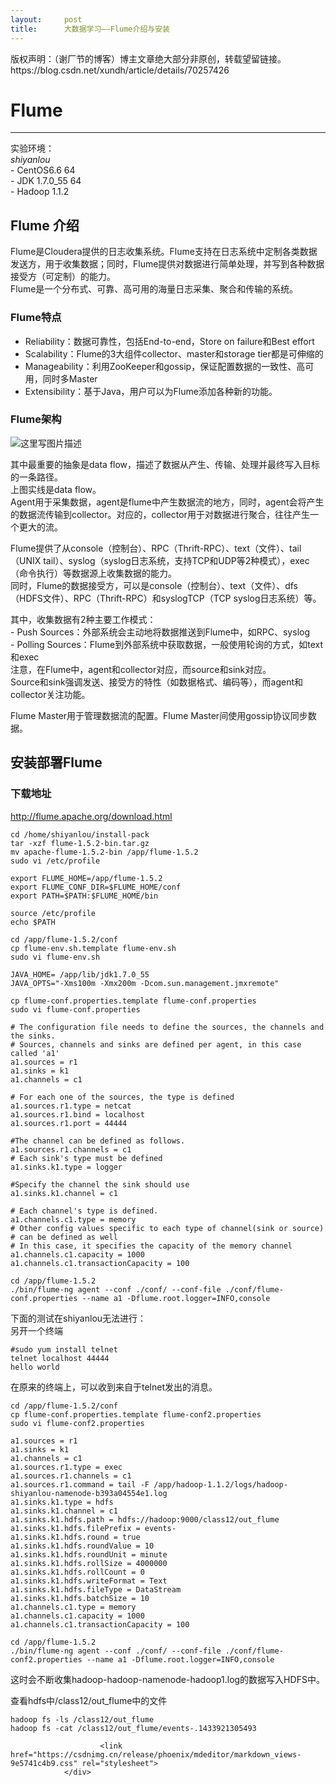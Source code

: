 ```yaml
---
layout:     post
title:      大数据学习——Flume介绍与安装
---
```

<div id="article_content" class="article_content clearfix csdn-tracking-statistics" data-pid="blog" data-mod="popu_307" data-dsm="post">
								<div class="article-copyright">
					版权声明：（谢厂节的博客）博主文章绝大部分非原创，转载望留链接。					https://blog.csdn.net/xundh/article/details/70257426				</div>
								            <div id="content_views" class="markdown_views prism-tomorrow-night">
							<!-- flowchart 箭头图标 勿删 -->
							<svg xmlns="http://www.w3.org/2000/svg" style="display: none;"><path stroke-linecap="round" d="M5,0 0,2.5 5,5z" id="raphael-marker-block" style="-webkit-tap-highlight-color: rgba(0, 0, 0, 0);"></path></svg>
							<h1 id="flume">Flume</h1>

<hr>

<p>实验环境： <br>
<em>shiyanlou</em> <br>
 - CentOS6.6 64 <br>
 - JDK 1.7.0_55 64 <br>
 - Hadoop 1.1.2</p>



<h2 id="flume-介绍">Flume 介绍</h2>

<p>Flume是Cloudera提供的日志收集系统。Flume支持在日志系统中定制各类数据发送方，用于收集数据；同时，Flume提供对数据进行简单处理，并写到各种数据接受方（可定制）的能力。 <br>
Flume是一个分布式、可靠、高可用的海量日志采集、聚合和传输的系统。</p>



<h3 id="flume特点">Flume特点</h3>

<ul>
<li>Reliability：数据可靠性，包括End-to-end，Store on failure和Best effort</li>
<li>Scalability：Flume的3大组件collector、master和storage tier都是可伸缩的</li>
<li>Manageability：利用ZooKeeper和gossip，保证配置数据的一致性、高可用，同时多Master</li>
<li>Extensibility：基于Java，用户可以为Flume添加各种新的功能。</li>
</ul>



<h3 id="flume架构">Flume架构</h3>

<p><img src="https://img-blog.csdn.net/20170420113447638?watermark/2/text/aHR0cDovL2Jsb2cuY3Nkbi5uZXQveHVuZGg=/font/5a6L5L2T/fontsize/400/fill/I0JBQkFCMA==/dissolve/70/gravity/SouthEast" alt="这里写图片描述" title=""></p>

<p>其中最重要的抽象是data flow，描述了数据从产生、传输、处理并最终写入目标的一条路径。 <br>
上图实线是data flow。 <br>
Agent用于采集数据，agent是flume中产生数据流的地方，同时，agent会将产生的数据流传输到collector。对应的，collector用于对数据进行聚合，往往产生一个更大的流。</p>

<p>Flume提供了从console（控制台）、RPC（Thrift-RPC）、text（文件）、tail（UNIX tail）、syslog（syslog日志系统，支持TCP和UDP等2种模式），exec（命令执行）等数据源上收集数据的能力。 <br>
同时，Flume的数据接受方，可以是console（控制台）、text（文件）、dfs（HDFS文件）、RPC（Thrift-RPC）和syslogTCP（TCP syslog日志系统）等。</p>

<p>其中，收集数据有2种主要工作模式： <br>
 - Push Sources：外部系统会主动地将数据推送到Flume中，如RPC、syslog <br>
 - Polling Sources：Flume到外部系统中获取数据，一般使用轮询的方式，如text和exec <br>
注意，在Flume中，agent和collector对应，而source和sink对应。 <br>
Source和sink强调发送、接受方的特性（如数据格式、编码等），而agent和collector关注功能。</p>

<p>Flume Master用于管理数据流的配置。Flume Master间使用gossip协议同步数据。</p>

<h2 id="安装部署flume">安装部署Flume</h2>

<h3 id="下载地址">下载地址</h3>

<p><a href="http://flume.apache.org/download.html" rel="nofollow">http://flume.apache.org/download.html</a></p>

<pre class="prettyprint"><code class=" hljs lasso">cd /home/shiyanlou/install<span class="hljs-attribute">-pack</span>
tar <span class="hljs-attribute">-xzf</span> flume<span class="hljs-subst">-</span><span class="hljs-number">1.5</span><span class="hljs-number">.2</span><span class="hljs-attribute">-bin</span><span class="hljs-built_in">.</span>tar<span class="hljs-built_in">.</span>gz
mv apache<span class="hljs-attribute">-flume</span><span class="hljs-subst">-</span><span class="hljs-number">1.5</span><span class="hljs-number">.2</span><span class="hljs-attribute">-bin</span> /app/flume<span class="hljs-subst">-</span><span class="hljs-number">1.5</span><span class="hljs-number">.2</span>
sudo vi /etc/profile</code></pre>



<pre class="prettyprint"><code class=" hljs bash"><span class="hljs-keyword">export</span> FLUME_HOME=/app/flume-<span class="hljs-number">1.5</span>.<span class="hljs-number">2</span>
<span class="hljs-keyword">export</span> FLUME_CONF_DIR=<span class="hljs-variable">$FLUME_HOME</span>/conf
<span class="hljs-keyword">export</span> PATH=<span class="hljs-variable">$PATH</span>:<span class="hljs-variable">$FLUME_HOME</span>/bin</code></pre>



<pre class="prettyprint"><code class=" hljs bash"><span class="hljs-built_in">source</span> /etc/profile
<span class="hljs-built_in">echo</span> <span class="hljs-variable">$PATH</span>

<span class="hljs-built_in">cd</span> /app/flume-<span class="hljs-number">1.5</span>.<span class="hljs-number">2</span>/conf
cp flume-env.sh.template flume-env.sh
<span class="hljs-built_in">sudo</span> vi flume-env.sh
</code></pre>

<pre class="prettyprint"><code class=" hljs ini"><span class="hljs-setting">JAVA_HOME= <span class="hljs-value">/app/lib/jdk1.<span class="hljs-number">7.0</span>_55</span></span>
<span class="hljs-setting">JAVA_OPTS=<span class="hljs-value"><span class="hljs-string">"-Xms100m -Xmx200m -Dcom.sun.management.jmxremote"</span></span></span></code></pre>



<pre class="prettyprint"><code class=" hljs avrasm"><span class="hljs-keyword">cp</span> flume-conf<span class="hljs-preprocessor">.properties</span><span class="hljs-preprocessor">.template</span> flume-conf<span class="hljs-preprocessor">.properties</span>
sudo vi flume-conf<span class="hljs-preprocessor">.properties</span></code></pre>



<pre class="prettyprint"><code class=" hljs avrasm"><span class="hljs-preprocessor"># The configuration file needs to define the sources, the channels and the sinks.</span>
<span class="hljs-preprocessor"># Sources, channels and sinks are defined per agent, in this case called 'a1'</span>
a1<span class="hljs-preprocessor">.sources</span> = <span class="hljs-built_in">r1</span>
a1<span class="hljs-preprocessor">.sinks</span> = k1
a1<span class="hljs-preprocessor">.channels</span> = c1

<span class="hljs-preprocessor"># For each one of the sources, the type is defined</span>
a1<span class="hljs-preprocessor">.sources</span><span class="hljs-preprocessor">.r</span>1<span class="hljs-preprocessor">.type</span> = netcat
a1<span class="hljs-preprocessor">.sources</span><span class="hljs-preprocessor">.r</span>1<span class="hljs-preprocessor">.bind</span> = localhost
a1<span class="hljs-preprocessor">.sources</span><span class="hljs-preprocessor">.r</span>1<span class="hljs-preprocessor">.port</span> = <span class="hljs-number">44444</span>

<span class="hljs-preprocessor">#The channel can be defined as follows.</span>
a1<span class="hljs-preprocessor">.sources</span><span class="hljs-preprocessor">.r</span>1<span class="hljs-preprocessor">.channels</span> = c1
<span class="hljs-preprocessor"># Each sink's type must be defined</span>
a1<span class="hljs-preprocessor">.sinks</span><span class="hljs-preprocessor">.k</span>1<span class="hljs-preprocessor">.type</span> = logger

<span class="hljs-preprocessor">#Specify the channel the sink should use</span>
a1<span class="hljs-preprocessor">.sinks</span><span class="hljs-preprocessor">.k</span>1<span class="hljs-preprocessor">.channel</span> = c1

<span class="hljs-preprocessor"># Each channel's type is defined.</span>
a1<span class="hljs-preprocessor">.channels</span><span class="hljs-preprocessor">.c</span>1<span class="hljs-preprocessor">.type</span> = memory
<span class="hljs-preprocessor"># Other config values specific to each type of channel(sink or source)</span>
<span class="hljs-preprocessor"># can be defined as well</span>
<span class="hljs-preprocessor"># In this case, it specifies the capacity of the memory channel</span>
a1<span class="hljs-preprocessor">.channels</span><span class="hljs-preprocessor">.c</span>1<span class="hljs-preprocessor">.capacity</span> = <span class="hljs-number">1000</span>
a1<span class="hljs-preprocessor">.channels</span><span class="hljs-preprocessor">.c</span>1<span class="hljs-preprocessor">.transactionCapacity</span> = <span class="hljs-number">100</span></code></pre>

<pre class="prettyprint"><code class=" hljs lasso">cd /app/flume<span class="hljs-subst">-</span><span class="hljs-number">1.5</span><span class="hljs-number">.2</span>
<span class="hljs-built_in">.</span>/bin/flume<span class="hljs-attribute">-ng</span> agent <span class="hljs-subst">--</span>conf <span class="hljs-built_in">.</span>/conf<span class="hljs-subst">/</span> <span class="hljs-subst">--</span>conf<span class="hljs-attribute">-file</span> <span class="hljs-built_in">.</span>/conf/flume<span class="hljs-attribute">-conf</span><span class="hljs-built_in">.</span>properties <span class="hljs-subst">--</span>name a1 <span class="hljs-attribute">-Dflume</span><span class="hljs-built_in">.</span>root<span class="hljs-built_in">.</span>logger<span class="hljs-subst">=</span>INFO,console</code></pre>

<p>下面的测试在shiyanlou无法进行： <br>
另开一个终端</p>

<pre class="prettyprint"><code class=" hljs vala"><span class="hljs-preprocessor">#sudo yum install telnet</span>
telnet localhost <span class="hljs-number">44444</span>
hello world</code></pre>

<p>在原来的终端上，可以收到来自于telnet发出的消息。</p>

<pre class="prettyprint"><code class=" hljs avrasm">cd /app/flume-<span class="hljs-number">1.5</span><span class="hljs-number">.2</span>/conf
<span class="hljs-keyword">cp</span> flume-conf<span class="hljs-preprocessor">.properties</span><span class="hljs-preprocessor">.template</span> flume-conf2<span class="hljs-preprocessor">.properties</span>
sudo vi flume-conf2<span class="hljs-preprocessor">.properties</span></code></pre>



<pre class="prettyprint"><code class=" hljs avrasm">a1<span class="hljs-preprocessor">.sources</span> = <span class="hljs-built_in">r1</span>
a1<span class="hljs-preprocessor">.sinks</span> = k1
a1<span class="hljs-preprocessor">.channels</span> = c1
a1<span class="hljs-preprocessor">.sources</span><span class="hljs-preprocessor">.r</span>1<span class="hljs-preprocessor">.type</span> = exec
a1<span class="hljs-preprocessor">.sources</span><span class="hljs-preprocessor">.r</span>1<span class="hljs-preprocessor">.channels</span> = c1
a1<span class="hljs-preprocessor">.sources</span><span class="hljs-preprocessor">.r</span>1<span class="hljs-preprocessor">.command</span> = tail -F /app/hadoop-<span class="hljs-number">1.1</span><span class="hljs-number">.2</span>/logs/hadoop-shiyanlou-namenode-b393a04554e1<span class="hljs-preprocessor">.log</span>
a1<span class="hljs-preprocessor">.sinks</span><span class="hljs-preprocessor">.k</span>1<span class="hljs-preprocessor">.type</span> = hdfs
a1<span class="hljs-preprocessor">.sinks</span><span class="hljs-preprocessor">.k</span>1<span class="hljs-preprocessor">.channel</span> = c1
a1<span class="hljs-preprocessor">.sinks</span><span class="hljs-preprocessor">.k</span>1<span class="hljs-preprocessor">.hdfs</span><span class="hljs-preprocessor">.path</span> = hdfs://hadoop:<span class="hljs-number">9000</span>/class12/out_flume
a1<span class="hljs-preprocessor">.sinks</span><span class="hljs-preprocessor">.k</span>1<span class="hljs-preprocessor">.hdfs</span><span class="hljs-preprocessor">.filePrefix</span> = events-
a1<span class="hljs-preprocessor">.sinks</span><span class="hljs-preprocessor">.k</span>1<span class="hljs-preprocessor">.hdfs</span><span class="hljs-preprocessor">.round</span> = true
a1<span class="hljs-preprocessor">.sinks</span><span class="hljs-preprocessor">.k</span>1<span class="hljs-preprocessor">.hdfs</span><span class="hljs-preprocessor">.roundValue</span> = <span class="hljs-number">10</span>
a1<span class="hljs-preprocessor">.sinks</span><span class="hljs-preprocessor">.k</span>1<span class="hljs-preprocessor">.hdfs</span><span class="hljs-preprocessor">.roundUnit</span> = minute
a1<span class="hljs-preprocessor">.sinks</span><span class="hljs-preprocessor">.k</span>1<span class="hljs-preprocessor">.hdfs</span><span class="hljs-preprocessor">.rollSize</span> = <span class="hljs-number">4000000</span>
a1<span class="hljs-preprocessor">.sinks</span><span class="hljs-preprocessor">.k</span>1<span class="hljs-preprocessor">.hdfs</span><span class="hljs-preprocessor">.rollCount</span> = <span class="hljs-number">0</span>
a1<span class="hljs-preprocessor">.sinks</span><span class="hljs-preprocessor">.k</span>1<span class="hljs-preprocessor">.hdfs</span><span class="hljs-preprocessor">.writeFormat</span> = Text
a1<span class="hljs-preprocessor">.sinks</span><span class="hljs-preprocessor">.k</span>1<span class="hljs-preprocessor">.hdfs</span><span class="hljs-preprocessor">.fileType</span> = DataStream
a1<span class="hljs-preprocessor">.sinks</span><span class="hljs-preprocessor">.k</span>1<span class="hljs-preprocessor">.hdfs</span><span class="hljs-preprocessor">.batchSize</span> = <span class="hljs-number">10</span>
a1<span class="hljs-preprocessor">.channels</span><span class="hljs-preprocessor">.c</span>1<span class="hljs-preprocessor">.type</span> = memory
a1<span class="hljs-preprocessor">.channels</span><span class="hljs-preprocessor">.c</span>1<span class="hljs-preprocessor">.capacity</span> = <span class="hljs-number">1000</span>
a1<span class="hljs-preprocessor">.channels</span><span class="hljs-preprocessor">.c</span>1<span class="hljs-preprocessor">.transactionCapacity</span> = <span class="hljs-number">100</span></code></pre>

<pre class="prettyprint"><code class=" hljs lasso">cd /app/flume<span class="hljs-subst">-</span><span class="hljs-number">1.5</span><span class="hljs-number">.2</span>
<span class="hljs-built_in">.</span>/bin/flume<span class="hljs-attribute">-ng</span> agent <span class="hljs-subst">--</span>conf <span class="hljs-built_in">.</span>/conf<span class="hljs-subst">/</span> <span class="hljs-subst">--</span>conf<span class="hljs-attribute">-file</span> <span class="hljs-built_in">.</span>/conf/flume<span class="hljs-attribute">-conf2</span><span class="hljs-built_in">.</span>properties <span class="hljs-subst">--</span>name a1 <span class="hljs-attribute">-Dflume</span><span class="hljs-built_in">.</span>root<span class="hljs-built_in">.</span>logger<span class="hljs-subst">=</span>INFO,console</code></pre>

<p>这时会不断收集hadoop-hadoop-namenode-hadoop1.log的数据写入HDFS中。</p>

<p>查看hdfs中/class12/out_flume中的文件</p>

<pre class="prettyprint"><code class=" hljs lasso">hadoop fs <span class="hljs-attribute">-ls</span> /class12/out_flume
hadoop fs <span class="hljs-attribute">-cat</span> /class12/out_flume/events<span class="hljs-subst">-</span><span class="hljs-number">.1433921305493</span></code></pre>            </div>
						<link href="https://csdnimg.cn/release/phoenix/mdeditor/markdown_views-9e5741c4b9.css" rel="stylesheet">
                </div>
